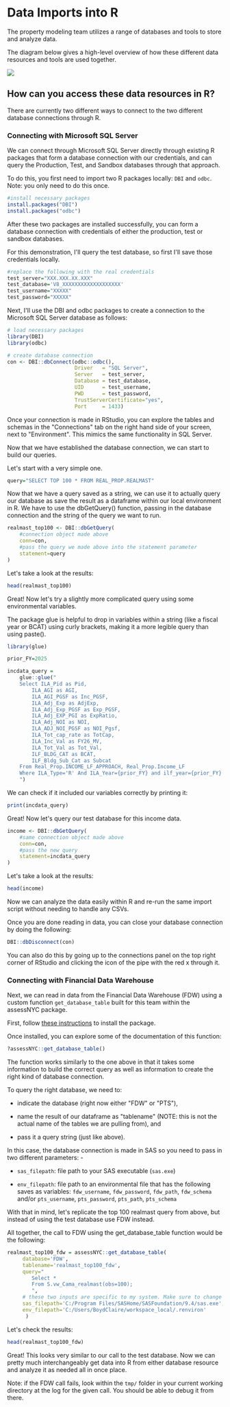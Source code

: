# Data Imports into R

The property modeling team utilizes a range of databases and tools to store and analyze data.

The diagram below gives a high-level overview of how these different data resources and tools are used together.

<img src="resources/data_workflow.jpg"/>

## How can you access these data resources in R?

There are currently two different ways to connect to the two different database connections through R.

### Connecting with Microsoft SQL Server

We can connect through Microsoft SQL Server directly through existing R packages that form a database connection with our credentials, and can query the Production, Test, and Sandbox databases through that approach.

To do this, you first need to import two R packages locally: `DBI` and `odbc`. Note: you only need to do this once.

``` r
#install necessary packages
install.packages("DBI")
install.packages("odbc")
```

After these two packages are installed successfully, you can form a database connection with credentials of either the production, test or sandbox databases.

For this demonstration, I'll query the test database, so first I'll save those credentials locally.

``` r
#replace the following with the real credentials
test_server="XXX.XXX.XX.XXX"
test_database='V8_XXXXXXXXXXXXXXXXXXX'
test_username="XXXXX"
test_password="XXXXX"
```

Next, I'll use the DBI and odbc packages to create a connection to the Microsoft SQL Server database as follows:

``` r
# load necessary packages
library(DBI)
library(odbc)

# create database connection
con <- DBI::dbConnect(odbc::odbc(),
                      Driver   = "SQL Server",
                      Server   = test_server,
                      Database = test_database,
                      UID      = test_username,
                      PWD      = test_password,
                      TrustServerCertificate="yes",
                      Port     = 1433)
```

Once your connection is made in RStudio, you can explore the tables and schemas in the "Connections" tab on the right hand side of your screen, next to "Environment". This mimics the same functionality in SQL Server.

Now that we have established the database connection, we can start to build our queries.

Let's start with a very simple one.

``` r
query="SELECT TOP 100 * FROM REAL_PROP.REALMAST"
```

Now that we have a query saved as a string, we can use it to actually query our database as save the result as a dataframe within our local environment in R. We have to use the dbGetQuery() function, passing in the database connection and the string of the query we want to run.

``` r
realmast_top100 <- DBI::dbGetQuery(
    #connection object made above
    conn=con,
    #pass the query we made above into the statement parameter
    statement=query
)
```

Let's take a look at the results:

``` r
head(realmast_top100)
```

Great! Now let's try a slightly more complicated query using some environmental variables.

The package glue is helpful to drop in variables within a string (like a fiscal year or BCAT) using curly brackets, making it a more legible query than using paste().

``` r
library(glue)

prior_FY=2025

incdata_query =
    glue::glue("
    Select ILA_Pid as Pid,
        ILA_AGI as AGI,
        ILA_AGI_PGSF as Inc_PGSF,
        ILA_Adj_Exp as AdjExp,
        ILA_Adj_Exp_PGSF as Exp_PGSF,
        ILA_Adj_EXP_PGI as ExpRatio,
        ILA_Adj_NOI as NOI,
        ILA_ADJ_NOI_PGSF as NOI_Pgsf,
        ILA_Tot_cap_rate as TotCap,
        ILA_Inc_Val as FY26_MV,
        ILA_Tot_Val as Tot_Val,
        ILF_BLDG_CAT as BCAT,
        ILF_Bldg_Sub_Cat as Subcat
    From Real_Prop.INCOME_LF_APPROACH, Real_Prop.Income_LF
    Where ILA_Type='R' And ILA_Year={prior_FY} and ilf_year={prior_FY} and ilf_pid=ila_pid
    ")
```

We can check if it included our variables correctly by printing it:

``` r
print(incdata_query)
```

Great! Now let's query our test database for this income data.

``` r
income <- DBI::dbGetQuery(
    #same connection object made above
    conn=con,
    #pass the new query
    statement=incdata_query
)
```

Let's take a look at the results:

``` r
head(income)
```

Now we can analyze the data easily within R and re-run the same import script without needing to handle any CSVs.

Once you are done reading in data, you can close your database connection by doing the following:

``` r
DBI::dbDisconnect(con)
```

You can also do this by going up to the connections panel on the top right corner of RStudio and clicking the icon of the pipe with the red x through it.

### Connecting with Financial Data Warehouse

Next, we can read in data from the Financial Data Warehouse (FDW) using a custom function `get_database_table` built for this team within the assessNYC package.

First, follow [these instructions](https://github.com/nycdepartmentoffinance/assessNYC) to install the package.

Once installed, you can explore some of the documentation of this function:

``` r
?assessNYC::get_database_table()
```

The function works similarly to the one above in that it takes some information to build the correct query as well as information to create the right kind of database connection.

To query the right database, we need to:

-    indicate the database (right now either "FDW" or "PTS"),

-   name the result of our dataframe as "tablename" (NOTE: this is not the actual name of the tables we are pulling from), and

-   pass it a query string (just like above).

In this case, the database connection is made in SAS so you need to pass in two different parameters: -

-   `sas_filepath`: file path to your SAS executable (`sas.exe`)

-   `env_filepath`: file path to an environmental file that has the following saves as variables: `fdw_username`, `fdw_password`, `fdw_path`, `fdw_schema` and/or `pts_username`, `pts_password`, `pts_path`, `pts_schema`

With that in mind, let's replicate the top 100 realmast query from above, but instead of using the test database use FDW instead.

All together, the call to FDW using the get_database_table function would be the following:

``` r
realmast_top100_fdw = assessNYC::get_database_table(
     database='FDW',
     tablename='realmast_top100_fdw',
     query="
    	Select *
    	From S.vw_Cama_realmast(obs=100);
    	",
     # these two inputs are specific to my system. Make sure to change as needed
     sas_filepath='C:/Program Files/SASHome/SASFoundation/9.4/sas.exe',
     env_filepath='C:/Users/BoydClaire/workspace_local/.renviron'
      )
```

Let's check the results:

```r
head(realmast_top100_fdw)
```

Great! This looks very similar to our call to the test database. Now we can pretty much
interchangeably get data into R from either database resource and analyze it as needed
all in once place.

Note: if the FDW call fails, look within the `tmp/` folder in your current working
directory at the log for the given call. You should be able to debug it from there.


